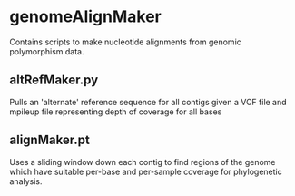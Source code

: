 # genomeAlignMaker

Contains scripts to make nucleotide alignments from genomic polymorphism data. 

## altRefMaker.py
Pulls an 'alternate' reference sequence for all contigs given a VCF file and mpileup file representing depth of coverage for all bases 

## alignMaker.pt
Uses a sliding window down each contig to find regions of the genome which have suitable per-base and per-sample coverage for phylogenetic analysis.
